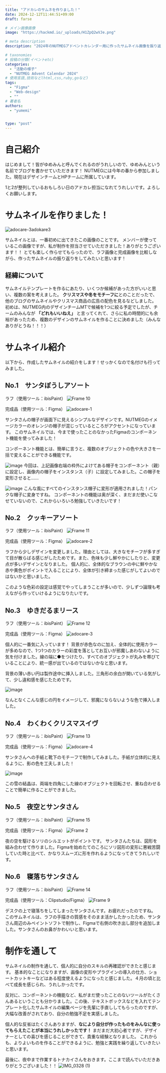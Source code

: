 ```yaml
---
title: "アドカレのサムネを作りました！"
date: 2024-12-12T11:44:51+09:00
draft: farse

# メイン画像画像
image: "https://hackmd.io/_uploads/H1ZpQ2wVJe.png"

# meta description
description: "2024年のNUTMEGアドベントカレンダー用に作ったサムネイル画像を振り返ってみたいと思います！使用ツールはibisPeint,Clipstudio,Figmaです。"

# taxonomies
# 投稿の分類(イベントetc)
categories:
  - "活動の様子"
  - "NUTMEG Advent Calendar 2024"
# 使用言語,技術など(html,css,ruby,goなど)
tags:
  - "Figma"
  - "Web-design"
  - ""
# 著者名
authors:
  - "yumemi"


type: "post"
---
```

# 自己紹介

はじめまして！皆がゆめみんと呼んでくれるのがうれしいので、ゆめみんという名前でブログを書かせていただきます！
NUTMEGには今年の春から参加しました。現在はデザインチームとHPチームに所属しています。

1と2が整列しているおもしろい日のアドカレ担当になれてうれしいです。よろしくお願いします。

# サムネイルを作りました！

![adocare-3adokare3](https://hackmd.io/_uploads/rk_lN2wV1l.png)

サムネイルとは、一番初めに出てきたこの画像のことです。
メンバーが使っているこの画像ですが、私が制作を担当させていただきました！ありがとうございます！！
とても楽しく作らせてもらったので、ラフ画像と完成画像を比較しながら、作ったサムネイルの振り返りをしてみたいと思います！

## 経緯について
サムネイルテンプレートを作るにあたり、いくつか候補があった方がいいと思い、複数の案を考えました。
**クリスマスや冬をモチーフに**とのことだったで、他のブログのサムネイルやクリスマス商品の広告の配色を見るなどしました。
初めは、NUTMEG内のデザインチームMTで候補を1つに絞る予定でしたが、チームのみんなが
**「どれもいいねえ」**
と言ってくれて、さらに私の時間的にも余裕があったため、複数のデザインのサムネイルを作ることに決めました（みんなありがとうね！！！）

# サムネイル紹介

以下から、作成したサムネイルの紹介をします！せっかくなので名付けも行ってみました。

## No.1　サンタぼうしアソート

ラフ（使用ツール：ibisPaint）
![Frame 10](https://hackmd.io/_uploads/rynKxXwNye.png)

完成品（使用ツール：Figma）
![adocare-1](https://hackmd.io/_uploads/By2fOxPV1g.png)

サンタさんの帽子が画面下に見えるシンプルなデザインです。NUTMEGのイメージカラーのオレンジの帽子が混じっているところがアクセントになっています。
このサムネイルでは、今まで使ったことのなかったFigmaのコンポーネント機能を使ってみました！

コンポーネント機能とは、簡単に言うと、複数のオブジェクトの色や大きさを一括で変えることができる機能です。

![image](https://hackmd.io/_uploads/HkXjdgwNJx.png)
今回は、上記画像右端の枠外によけてある帽子をコンポーネント（親）に設定し、画像内の帽子をインスタンス（子）に設定してみました。この帽子を変形させると......

![image](https://hackmd.io/_uploads/HkjT_evNkg.png)
こんな風にすべてのインスタンス帽子に変形が適用されました！パンクな帽子に変身ですね。
コンポーネントの機能は奥が深く、まだまだ使いこなせていないので、これからいろいろ勉強していきたいです！

## No.2　クッキーアソート

ラフ（使用ツール：ibisPaint）
![Frame 11](https://hackmd.io/_uploads/SkRybQPEJe.png)

完成品（使用ツール：Figma）
![adocare-2](https://hackmd.io/_uploads/S1wQ-7DNkl.png)

ラフから少しデザインを変更しました。理由としては、大きなモチーフが多すぎて目が散らばる感じがしたためです。また、色味も少し鮮やかにしたりと、変更点が多いデザインとなりました。
個人的に、全体的なブラウンの中に鮮やかな赤や黄色がポイントで入ることにより、全体が引き締まった感じがしてよいのではないかと思いました。

このような色彩の設定は感覚でやってしまうことが多いので、少しずつ論理も考えながら作っていけるようになりたいです。

## No.3　ゆきだるまリース

ラフ（使用ツール：ibisPaint）
![Frame 12](https://hackmd.io/_uploads/ByRwAMDEkl.png)

完成品（使用ツール：Figma）
![adocare-3](https://hackmd.io/_uploads/ByWP-mPEkl.png)

個人的に一番気に入っています！
背景が赤色なのに加え、全体的に使用カラーが多めなので、1つ1つのカラーの彩度を落としてお互いが邪魔しあわないように気を付けました。線の端に●をつけたり、すべてのオブジェクトが丸みを帯びていることにより、統一感が出ているのではないかなと思います。

背景の薄い赤い円は製作途中に挿入しました。三角形の余白が開いている気がして、少し違和感を感じたためです。

![image](https://hackmd.io/_uploads/HyhD9ePEyx.png)

なんとなくこんな感じの円をイメージして、邪魔にならないような色で挿入しました。

## No.4　わくわくクリスマスイヴ
ラフ（使用ツール：ibisPaint）
![Frame 13](https://hackmd.io/_uploads/Byk6CMPE1g.png)

完成品（使用ツール：Figma）
![adocare-4](https://hackmd.io/_uploads/BJaK-QDNyg.png)

サンタさんへの手紙と靴下のモチーフで制作してみました。手紙が立体的に見えるように、影の色を工夫しました！

![image](https://hackmd.io/_uploads/H1AhVhDEJe.png)

この雪の結晶は、両端を四角にした線のオブジェクトを回転させ、重ね合わせることで簡単に作ることができました。


## No.5　夜空とサンタさん
ラフ（使用ツール：ibisPaint）
![Frame 15](https://hackmd.io/_uploads/BkGzMmD4kx.png)

完成品（使用ツール：Figma）
![Frame 2](https://hackmd.io/_uploads/H1peMmDVye.png)

夜の空を駆けるソリのシルエットがポイントです。
サンタさんたちは、図形を組み合わせて作りました。Figmaを始めたてのころにソリ図形の変形に悪戦苦闘していた時と比べて、かなりスムーズに形を作れるようになってきてうれしいです。

## No.6　寝落ちサンタさん
ラフ（使用ツール：ibisPaint）
![Frame 14](https://hackmd.io/_uploads/SJAZ1XvNyx.png)

完成品（使用ツール：Clipstudio/Figma）
![Frame 9](https://hackmd.io/_uploads/H1QEymv4Jx.png)

デスクの上で寝落ちをしてしまったサンタさんです。お疲れだったのですね。
このサムネイルは、ラフの手描きの質感をそのまま活かしたかったため、サンタさん周辺のみペイントソフトで制作し、Figmaで右側の吹き出し部分を追加しました。サンタさんのお鼻がかわいいと思います。

# 制作を通して

サムネイルの制作を通して、個人的に自分のスキルの再確認ができたと感じます。
基本的なことになりますが、画像の変形やプラグインの導入の仕方、ショートカットキーなどはある程度使えるようになったと感じました。４月の頃と比べて成長を感じられ、うれしかったです。

反対に、コンポーネントの機能など、私がまだ使ったことのないツールがたくさんあるということも分かりました。この後、テキストボックスなどを入れてテンプレート化したサムネイルの編集ページを先輩に手直ししてもらったのですが、大幅な改善がされており、自分の勉強不足を実感しました。

個人的な反省はたくさんありますが、**なにより自分が作ったものをみんなに使ってもらえたことが本当にうれしかったです！**
まだまだ大初心者ですが、デザイナーとしての喜びを感じることができて、貴重な経験となりました。
これからも、よりよいものを作ることができるように、勉強と実践を繰り返していきたいと思います。

最後に、夜中まで作業するトナカイさんをおきます。ここまで読んでいただきありがとうございました！！
![IMG_0328 (1)](https://hackmd.io/_uploads/HyG0JQDNyg.jpg)

